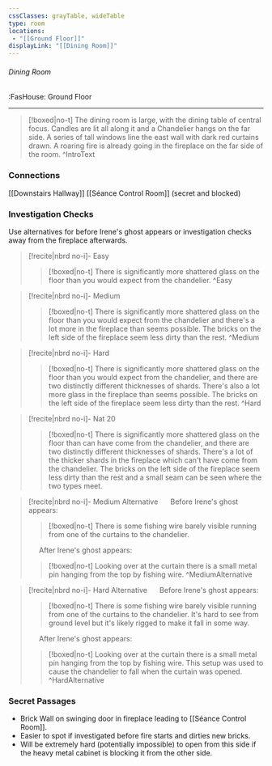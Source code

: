 ```yaml
---
cssClasses: grayTable, wideTable
type: room
locations:
 - "[[Ground Floor]]"
displayLink: "[[Dining Room]]"
---
```

###### Dining Room
<span class="sub2">:FasHouse: Ground Floor</span>

---

> [!boxed|no-t]
> The dining room is large, with the dining table of central focus. Candles are lit all along it and a Chandelier hangs on the far side. A series of tall windows line the east wall with dark red curtains drawn. A roaring fire is already going in the fireplace on the far side of the room.
>^IntroText
	
### Connections
[[Downstairs Hallway]]
[[Séance Control Room]] (secret and blocked)

### Investigation Checks

Use alternatives for before Irene's ghost appears or investigation checks away from the fireplace afterwards.

> [!recite|nbrd no-i]- Easy
> <br>
> 
>> [!boxed|no-t]
>> There is significantly more shattered glass on the floor than you would expect from the chandelier.
>^Easy

> [!recite|nbrd no-i]- Medium
> <br>
> 
>> [!boxed|no-t]
>> There is significantly more shattered glass on the floor than you would expect from the chandelier and there's a lot more in the fireplace than seems possible. The bricks on the left side of the fireplace seem less dirty than the rest.
>^Medium

> [!recite|nbrd no-i]- Hard
> <br>
> 
>> [!boxed|no-t]
>> There is significantly more shattered glass on the floor than you would expect from the chandelier, and there are two distinctly different thicknesses of shards. There's also a lot more glass in the fireplace than seems possible. The bricks on the left side of the fireplace seem less dirty than the rest.
>^Hard

> [!recite|nbrd no-i]- Nat 20
> <br>
> 
>> [!boxed|no-t]
>> There is significantly more shattered glass on the floor than can have come from the chandelier, and there are two distinctly different thicknesses of shards. There's a lot of the thicker shards in the fireplace which can't have come from the chandelier. The bricks on the left side of the fireplace seem less dirty than the rest and a small seam can be seen where the two types meet. 

> [!recite|nbrd no-i]- Medium Alternative
> $\quad$ Before Irene's ghost appears:
>> [!boxed|no-t]
>> There is some fishing wire barely visible running from one of the curtains to the chandelier. 
>
> $\quad$ After Irene's ghost appears:
>> [!boxed|no-t]
>> Looking over at the curtain there is a small metal pin hanging from the top by fishing wire.
>^MediumAlternative

> [!recite|nbrd no-i]- Hard Alternative
> $\quad$ Before Irene's ghost appears:
>> [!boxed|no-t]
>> There is some fishing wire barely visible running from one of the curtains to the chandelier. It's hard to see from ground level but it's likely rigged to make it fall in some way.
>
> $\quad$ After Irene's ghost appears:
>> [!boxed|no-t]
>> Looking over at the curtain there is a small metal pin hanging from the top by fishing wire. This setup was used to cause the chandelier to fall when the curtain was opened.
>^HardAlternative

### Secret Passages
- Brick Wall on swinging door in fireplace leading to ⁠[[Séance Control Room]].
- Easier to spot if investigated before fire starts and dirties new bricks.
- Will be extremely hard (potentially impossible) to open from this side if the heavy metal cabinet is blocking it from the other side.

